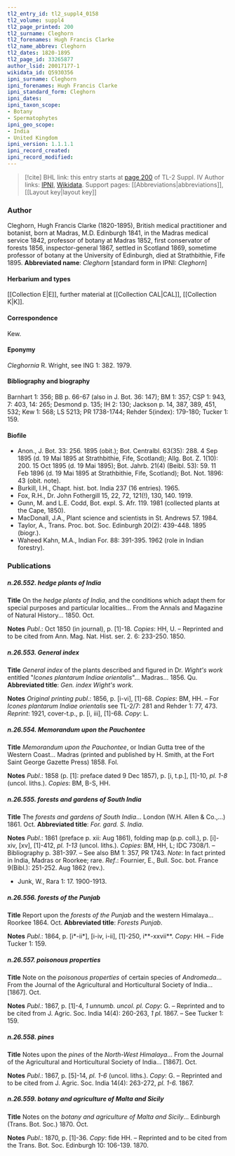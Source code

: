 ```yaml
---
tl2_entry_id: tl2_suppl4_0158
tl2_volume: suppl4
tl2_page_printed: 200
tl2_surname: Cleghorn
tl2_forenames: Hugh Francis Clarke
tl2_name_abbrev: Cleghorn
tl2_dates: 1820-1895
tl2_page_id: 33265877
author_lsid: 20017177-1
wikidata_id: Q5930356
ipni_surname: Cleghorn
ipni_forenames: Hugh Francis Clarke
ipni_standard_form: Cleghorn
ipni_dates: 
ipni_taxon_scope: 
- Botany
- Spermatophytes
ipni_geo_scope: 
- India
- United Kingdom
ipni_version: 1.1.1.1
ipni_record_created: 
ipni_record_modified:
---
```


> [!cite] BHL link: this entry starts at [page 200](https://www.biodiversitylibrary.org/page/33265877) of TL-2 Suppl. IV
> Author links: [IPNI](https://www.ipni.org/a/20017177-1), [Wikidata](https://www.wikidata.org/wiki/Q5930356). Support pages: [[Abbreviations|abbreviations]], [[Layout key|layout key]]

### Author

Cleghorn, Hugh Francis Clarke (1820-1895), British medical practitioner and botanist, born at Madras, M.D. Edinburgh 1841, in the Madras medical service 1842, professor of botany at Madras 1852, first conservator of forests 1856, inspector-general 1867, settled in Scotland 1869, sometime professor of botany at the University of Edinburgh, died at Strathbithie, Fife 1895. 
**Abbreviated name**: *Cleghorn* \[standard form in IPNI: *Cleghorn*\]

#### Herbarium and types

[[Collection E|E]], further material at [[Collection CAL|CAL]], [[Collection K|K]].

#### Correspondence

Kew.

#### Eponymy

*Cleghornia* R. Wright, see ING 1: 382. 1979.

#### Bibliography and biography

Barnhart 1: 356; BB p. 66-67 (also in J. Bot. 36: 147); BM 1: 357; CSP 1: 943, 7: 403, 14: 265; Desmond p. 135; IH 2: 130; Jackson p. 14, 387, 389, 451, 532; Kew 1: 568; LS 5213; PR 1738-1744; Rehder 5(index): 179-180; Tucker 1: 159.

#### Biofile

- Anon., J. Bot. 33: 256. 1895 (obit.); Bot. Centralbl. 63(35): 288. 4 Sep 1895 (d. 19 Mai 1895 at Strathbithie, Fife, Scotland); Allg. Bot. Z. 1(10): 200. 15 Oct 1895 (d. 19 Mai 1895); Bot. Jahrb. 21(4) (Beibl. 53): 59. 11 Feb 1896 (d. 19 Mai 1895 at Strathbithie, Fife, Scotland); Bot. Not. 1896: 43 (obit. note).
- Burkill, I.H., Chapt. hist. bot. India 237 (16 entries). 1965.
- Fox, R.H., Dr. John Fothergill 15, 22, 72, 121(!), 130, 140. 1919.
- Gunn, M. and L.E. Codd, Bot. expl. S. Afr. 119. 1981 (collected plants at the Cape, 1850).
- MacDonall, J.A., Plant science and scientists in St. Andrews 57. 1984.
- Taylor, A., Trans. Proc. bot. Soc. Edinburgh 20(2): 439-448. 1895 (biogr.).
- Waheed Kahn, M.A., Indian For. 88: 391-395. 1962 (role in Indian forestry).

### Publications

##### n.26.552. hedge plants of India

**Title**
On the *hedge plants of India*, and the conditions which adapt them for special purposes and particular localities... From the Annals and Magazine of Natural History... 1850. Oct.

**Notes**
*Publ*.: Oct 1850 (in journal), p. \[1\]-18. *Copies*: HH, U. – Reprinted and to be cited from Ann. Mag. Nat. Hist. ser. 2. 6: 233-250. 1850.

##### n.26.553. General index

**Title**
*General index* of the plants described and figured in Dr. *Wight's work* entitled "*Icones plantarum Indiae orientalis*"... Madras... 1856. Qu.
**Abbreviated title**: *Gen. index Wight's work*.

**Notes**
*Original printing publ*.: 1856, p. \[i-vi\], \[1\]-68. *Copies*: BM, HH. – For *Icones plantarum Indiae orientalis* see TL-2/7: 281 and Rehder 1: 77, 473.
*Reprint*: 1921, cover-t.p., p. \[i, iii\], \[1\]-68. *Copy*: L.

##### n.26.554. Memorandum upon the Pauchontee

**Title**
*Memorandum upon the Pauchontee*, or Indian Gutta tree of the Western Coast... Madras (printed and published by H. Smith, at the Fort Saint George Gazette Press) 1858. Fol.

**Notes**
*Publ*.: 1858 (p. \[1\]: preface dated 9 Dec 1857), p. \[i, t.p.\], \[1\]-10, *pl. 1-8* (uncol. liths.). *Copies*: BM, B-S, HH.

##### n.26.555. forests and gardens of South India

**Title**
The *forests and gardens of South India*... London (W.H. Allen & Co.,...) 1861. Oct.
**Abbreviated title**: *For. gard. S. India*.

**Notes**
*Publ*.: 1861 (preface p. xii: Aug 1861), folding map (p.p. coll.), p. \[i\]-xiv, \[xv\], \[1\]-412, *pl. 1-13* (uncol. liths.). *Copies*: BM, HH, L; IDC 7308/1. – Bibliography p. 381-397. – See also BM 1: 357, PR 1743.
*Note*: In fact printed in India, Madras or Roorkee; rare.
*Ref*.: Fournier, E., Bull. Soc. bot. France 9(Bibl.): 251-252. Aug 1862 (rev.).
- Junk, W., Rara 1: 17. 1900-1913.

##### n.26.556. forests of the Punjab

**Title**
Report upon the *forests of the Punjab* and the western Himalaya... Roorkee 1864. Oct.
**Abbreviated title**: *Forests Punjab*.

**Notes**
*Publ*.: 1864, p. \[i\*-ii\*\], \[i-iv, i-ii\], \[1\]-250, i\*\*-xxvii\*\*. *Copy*: HH. – Fide Tucker 1: 159.

##### n.26.557. poisonous properties

**Title**
Note on the *poisonous properties* of certain species of *Andromeda*... From the Journal of the Agricultural and Horticultural Society of India... \[1867\]. Oct.

**Notes**
*Publ*.: 1867, p. \[1\]-4, *1 unnumb. uncol. pl. Copy*: G. – Reprinted and to be cited from J. Agric. Soc. India 14(4): 260-263, *1 pl*. 1867. – See Tucker 1: 159.

##### n.26.558. pines

**Title**
Notes upon the *pines* of the *North-West Himalaya*... From the Journal of the Agricultural and Horticultural Society of India... \[1867\]. Oct.

**Notes**
*Publ*.: 1867, p. \[5\]-14, *pl. 1-6* (uncol. liths.). *Copy*: G. – Reprinted and to be cited from J. Agric. Soc. India 14(4): 263-272, *pl. 1-6.* 1867.

##### n.26.559. botany and agriculture of Malta and Sicily

**Title**
Notes on the *botany and agriculture of Malta and Sicily*... Edinburgh (Trans. Bot. Soc.) 1870. Oct.

**Notes**
*Publ*.: 1870, p. \[1\]-36. *Copy*: fide HH. – Reprinted and to be cited from the Trans. Bot. Soc. Edinburgh 10: 106-139. 1870.

